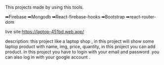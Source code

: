 This projects made by using this tools.

➡Firebase
➡Mongodb
➡React-firebase-hooks
➡Bootstrap
➡react-router-dom

live site:https://laptop-451bd.web.app/

description: this project like a laptop shop , in this project will show some laptop product with name, img, price, quantity, 
in this project you can add product.
in this project you have to login with your email and password .you can also log in with your google account . 